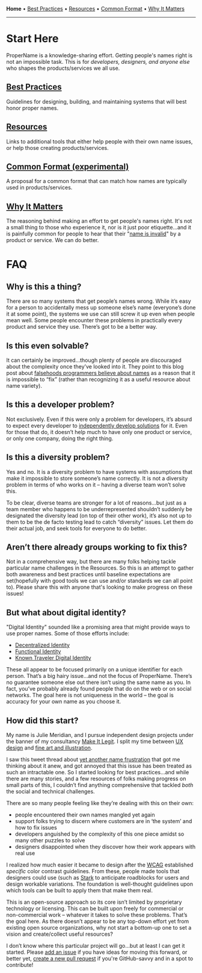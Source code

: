 <!--![cover](/cover.png)
// ![Contributions Welcome](https://img.shields.io/badge/Contributions-welcome-blue.svg)
// Got techniques or resources to help? [Add an issue](https://github.com/makeitlegit/ProperName/issues) or [create a new pull request](https://github.com/makeitlegit/ProperName/pulls).
-->
**Home** • [Best Practices](bestpractices.md) • [Resources](resources.md) • [Common Format](definition.md) • [Why It Matters](whyitmatters.md)

---

# Start Here

ProperName is a knowledge-sharing effort. Getting people's names right is not an impossible task. This is for *developers, designers, and anyone else* who shapes the products/services we all use.

## [Best Practices](bestpractices.md)  
Guidelines for designing, building, and maintaining systems that will best honor proper names.

## [Resources](resources.md)  
Links to additional tools that either help people with their own name issues, or help those creating products/services.

## [Common Format (experimental)](definition.md)  
A proposal for a common format that can match how names are typically used in products/services.

## [Why It Matters](whyitmatters.md)  
The reasoning behind making an effort to get people's names right. It's not a small thing to those who experience it, nor is it just poor etiquette...and it is painfully common for people to hear that their "[name is invalid](https://www.twitter.com/yournameisvalid)" by a product or service. We can do better.  



# FAQ

## Why is this a thing?
There are so many systems that get people’s names wrong. While it’s easy for a person to accidentally mess up someone else’s name (everyone’s done it at some point), the systems we use can still screw it up even when people mean well. Some people encounter these problems in practically every product and service they use. There’s got to be a better way.


## Is this even solvable?
It can certainly be improved…though plenty of people are discouraged about the complexity once they’ve looked into it. They point to this blog post about [falsehoods programmers believe about names](https://www.kalzumeus.com/2010/06/17/falsehoods-programmers-believe-about-names/) as a reason that it is impossible to “fix” (rather than recognizing it as a useful resource about name variety).


## Is this a developer problem?
Not exclusively. Even if this were only a problem for developers, it’s absurd to expect every developer to [independently develop solutions](https://twitter.com/dev_johannes/status/1300884211159584768?s=20) for it. Even for those that do, it doesn’t help much to have only one product or service, or only one company, doing the right thing.


## Is this a diversity problem?
Yes and no. It is a diversity problem to have systems with assumptions that make it impossible to store someone’s name correctly. It is not a diversity problem in terms of who works on it – having a diverse team won’t solve this.

To be clear, diverse teams are stronger for a lot of reasons…but just as a team member who happens to be underrepresented shouldn’t suddenly be designated the diversity lead (on top of their other work), it’s also not up to them to be the de facto testing lead to catch “diversity” issues. Let them do their actual job, and seek tools for everyone to do better.

## Aren’t there already groups working to fix this?
Not in a comprehensive way, but there are many folks helping tackle particular name challenges in the Resources. So this is an attempt to gather both awareness and best practices until baseline expectations are set(hopefully with good tools we can use and/or standards we can all point to). Please share this with anyone that's looking to make progress on these issues!

## But what about digital identity?
"Digital Identity" sounded like a promising area that might provide ways to use proper names. Some of those efforts include:
- [Decentralized Identity](https://query.prod.cms.rt.microsoft.com/cms/api/am/binary/RE2DjfY)
- [Functional Identity](https://github.com/WebOfTrustInfo/rwot10-buenosaires/blob/master/topics-and-advance-readings/functional-identity-primer.md)
- [Known Traveler Digital Identity](https://ktdi.org/)

These all appear to be focused primarily on a unique identifier for each person. That’s a big hairy issue…and not the focus of ProperName. There’s no guarantee someone else out there isn’t using the same name as you. In fact, you’ve probably already found people that do on the web or on social networks. The goal here is not uniqueness in the world – the goal is accuracy for your own name as you choose it.


## How did this start?
My name is Julie Meridian, and I pursue independent design projects under the banner of my consultancy [Make It Legit](https://www.makeitlegit.com). I split my time between [UX design](https://www.linkedin.com/in/juliemeridian) and [fine art and illustration](https://www.juliemeridian.com). 

I saw this tweet thread about [yet another name frustration](https://twitter.com/rockbot/status/1270400995567169536) that got me thinking about it anew, and got annoyed that this issue has been treated as such an intractable one. So I started looking for best practices…and while there are many stories, and a few resources of folks making progress on small parts of this, I couldn’t find anything comprehensive that tackled _both_ the social and technical challenges.

There are so many people feeling like they’re dealing with this on their own: 
- people encountered their own names mangled yet again
- support folks trying to discern where customers are in ‘the system’ and how to fix issues
- developers anguished by the complexity of this one piece amidst so many other puzzles to solve
- designers disappointed when they discover how their work appears with real use

I realized how much easier it became to design after the [WCAG](https://www.w3.org/WAI/standards-guidelines/wcag/) established _specific_ color contrast guidelines. From these, people made tools that designers could use (such as [Stark](https://www.getstark.co/) to anticipate roadblocks for users and design workable variations. The foundation is well-thought guidelines upon which tools can be built to apply them that make them real. 

This is an open-source approach so its core isn’t limited by proprietary technology or licensing. This can be built upon freely for commercial or non-commercial work – whatever it takes to solve these problems. That’s the goal here. As there doesn’t appear to be any top-down effort yet from existing open source organizations, why not start a bottom-up one to set a vision and create/collect useful resources?

I don’t know where this particular project will go…but at least I can get it started. Please [add an issue](https://github.com/makeitlegit/ProperName/issues) if you have ideas for moving this forward, or better yet, [create a new pull request](https://github.com/makeitlegit/ProperName/pulls) if you're GitHub-savvy and in a spot to contribute!
